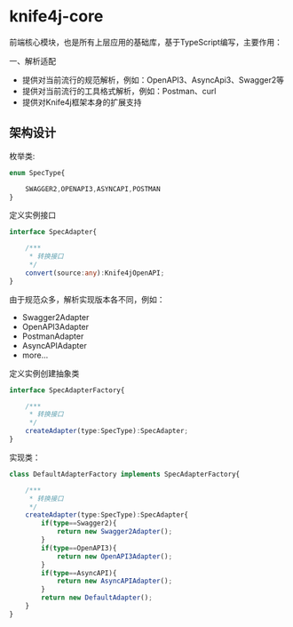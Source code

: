 # knife4j-core

前端核心模块，也是所有上层应用的基础库，基于TypeScript编写，主要作用：

一、解析适配

- 提供对当前流行的规范解析，例如：OpenAPI3、AsyncApi3、Swagger2等
- 提供对当前流行的工具格式解析，例如：Postman、curl
- 提供对Knife4j框架本身的扩展支持




## 架构设计

枚举类:
```typescript
enum SpecType{

    SWAGGER2,OPENAPI3,ASYNCAPI,POSTMAN
}

```


定义实例接口


```typescript
interface SpecAdapter{

    /***
     * 转换接口
     */
    convert(source:any):Knife4jOpenAPI;
}

```
由于规范众多，解析实现版本各不同，例如：

- Swagger2Adapter
- OpenAPI3Adapter
- PostmanAdapter
- AsyncAPIAdapter
- more...



定义实例创建抽象类

```typescript
interface SpecAdapterFactory{

    /***
     * 转换接口
     */
    createAdapter(type:SpecType):SpecAdapter;
}

```

实现类：

```typescript
class DefaultAdapterFactory implements SpecAdapterFactory{

    /***
     * 转换接口
     */
    createAdapter(type:SpecType):SpecAdapter{
        if(type==Swagger2){
            return new Swagger2Adapter();
        }
        if(type==OpenAPI3){
            return new OpenAPI3Adapter();
        }
        if(type==AsyncAPI){
            return new AsyncAPIAdapter();
        }
        return new DefaultAdapter();
    }
}

```